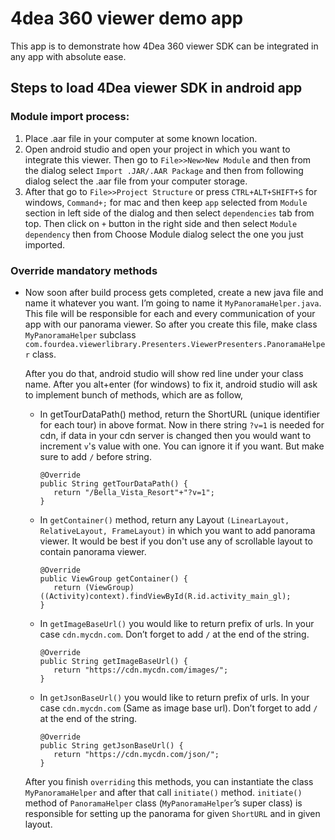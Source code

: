 # 4dea 360 viewer demo app
This app is to demonstrate how 4Dea 360 viewer SDK can be integrated in any app with absolute ease.

## Steps to load 4Dea viewer SDK in android app

### Module import process:
1. Place .aar file in your computer at some known location.
2. Open android studio and open your project in which you want to integrate this viewer. Then go to `File>>New>New Module` and then from the dialog select `Import .JAR/.AAR Package` and then from following dialog select the .aar file from your computer storage.
3. After that go to `File>>Project Structure` or press `CTRL+ALT+SHIFT+S` for windows, `Command+;` for mac and then keep `app` selected from `Module` section in left side of the dialog and then select `dependencies` tab from top. Then click on `+` button in the right side and then select `Module dependency` then from Choose Module dialog select the one you just imported.

### Override mandatory methods

- Now soon after build process gets completed, create a new java file and name it whatever you want. I’m going to name it `MyPanoramaHelper.java`. This file will be responsible for each and every communication of your app with our panorama viewer. So after you create this file, make class `MyPanoramaHelper` subclass `com.fourdea.viewerlibrary.Presenters.ViewerPresenters.PanoramaHelper` class.

   After you do that, android studio will show red line under your class name. After you alt+enter (for windows) to fix it, android studio will ask to implement bunch of methods, which are as follow,

   - In getTourDataPath() method, return the ShortURL (unique identifier for each tour) in above format. Now in there string `?v=1` is needed for cdn, if data in your cdn server is changed then you would want to increment `v`'s value with one. You can ignore it if you want. But make sure to add `/` before string.
       ```
       @Override
       public String getTourDataPath() {
          return "/Bella_Vista_Resort"+"?v=1";
       }

       ```

   - In `getContainer()` method, return any Layout `(LinearLayout, RelativeLayout, FrameLayout)` in which you want to add panorama viewer. It would be best if you don't use any of scrollable layout to contain panorama viewer.
       ```
       @Override
       public ViewGroup getContainer() {
          return (ViewGroup) ((Activity)context).findViewById(R.id.activity_main_gl);
       }
       ```

   - In `getImageBaseUrl()` you would like to return prefix of urls. In your case `cdn.mycdn.com`. Don’t forget to add `/` at the end of the string.
       ```
       @Override
       public String getImageBaseUrl() {
          return "https://cdn.mycdn.com/images/";
       }
       ```

   - In `getJsonBaseUrl()` you would like to return prefix of urls. In your case `cdn.mycdn.com` (Same as image base url). Don’t forget to add `/` at the end of the string.
       ```
       @Override
       public String getJsonBaseUrl() {
          return "https://cdn.mycdn.com/json/";
       }
       ```

   After you finish `overriding` this methods, you can instantiate the class `MyPanoramaHelper` and after that call `initiate()` method. `initiate()` method of `PanoramaHelper` class (`MyPanoramaHelper`’s super class) is responsible for setting up the panorama for given `ShortURL` and in given layout.